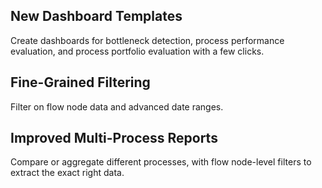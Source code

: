 ## New Dashboard Templates

Create dashboards for bottleneck detection, process performance evaluation, and process portfolio evaluation with a few clicks.

## Fine-Grained Filtering

Filter on flow node data and advanced date ranges.

## Improved Multi-Process Reports

Compare or aggregate different processes, with flow node-level filters to extract the exact right data.

